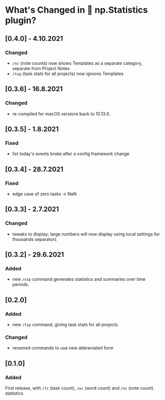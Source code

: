 # What's Changed in 🔢 np.Statistics plugin?

## [0.4.0] - 4.10.2021
### Changed
- `/nc` (note counts) now shows Templates as a separate category, separate from Project Notes
- `/tsp` (task stats for all projects) now ignores Templates

## [0.3.6] - 16.8.2021
### Changed
- re-compiled for macOS versions back to 10.13.0.

## [0.3.5] - 1.8.2021
### Fixed
- list today's events broke after a config framework change

## [0.3.4] - 28.7.2021
### Fixed
- edge case of zero tasks → NaN

## [0.3.3] - 2.7.2021
### Changed
- tweaks to display; large numbers will now display using local settings for thousands separators

## [0.3.2] - 29.6.2021
### Added
- new `/stp` command generates statistics and summaries over time periods.

## [0.2.0]
### Added
- new `/tsp` command, giving task stats for all projects

### Changed
- renamed commands to use new abbreviated form

## [0.1.0]
### Added
First release, with `/tc` (task count), `/wc` (word count) and `/nc` (note count) statistics
